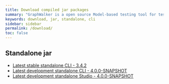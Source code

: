 ```yaml
---
title: Download compiled jar packages
summary: "GraphWalker is a open source Model-based testing tool for test automation. This pages contains links to download the GraphWalker standalone jar. Both the latest released and development version."
keywords: download, jar, standalone, cli
sidebar: sidebar
permalink: /download/
toc: false
---
```


## Standalone jar
* [Latest stable standalone CLI - 3.4.2](/content/archive/graphwalker-cli-3.4.2.jar)
* [Latest development standalone CLI - 4.0.0-SNAPSHOT](https://bintray.com/graphwalker/graphwalker/download_file?file_path=graphwalker-cli-4.0.0-SNAPSHOT.jar)
* [Latest development standalone Studio - 4.0.0-SNAPSHOT](/content/archive/graphwalker-studio-4.0.0-SNAPSHOT.jar)
